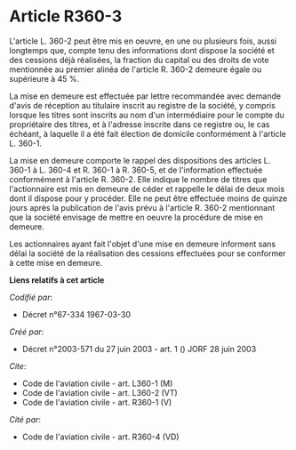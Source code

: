 # Article R360-3

L'article L. 360-2 peut être mis en oeuvre, en une ou plusieurs fois, aussi longtemps que, compte tenu des informations dont
dispose la société et des cessions déjà réalisées, la fraction du capital ou des droits de vote mentionnée au premier alinéa
de l'article R. 360-2 demeure égale ou supérieure à 45 %. 

La mise en demeure est effectuée par lettre recommandée avec demande d'avis de réception au titulaire inscrit au registre de
la société, y compris lorsque les titres sont inscrits au nom d'un intermédiaire pour le compte du propriétaire des titres,
et à l'adresse inscrite dans ce registre ou, le cas échéant, à laquelle il a été fait élection de domicile conformément à
l'article L. 360-1. 

La mise en demeure comporte le rappel des dispositions des articles L. 360-1 à L. 360-4 et R. 360-1 à R. 360-5, et de
l'information effectuée conformément à l'article R. 360-2. Elle indique le nombre de titres que l'actionnaire est mis en
demeure de céder et rappelle le délai de deux mois dont il dispose pour y procéder. Elle ne peut être effectuée moins de
quinze jours après la publication de l'avis prévu à l'article R. 360-2 mentionnant que la société envisage de mettre en
oeuvre la procédure de mise en demeure. 

Les actionnaires ayant fait l'objet d'une mise en demeure informent sans délai la société de la réalisation des cessions
effectuées pour se conformer à cette mise en demeure.

**Liens relatifs à cet article**

_Codifié par_:

  - Décret n°67-334 1967-03-30

_Créé par_:

  - Décret n°2003-571 du 27 juin 2003 - art. 1 () JORF 28 juin 2003

_Cite_:

  - Code de l'aviation civile - art. L360-1 (M)
  - Code de l'aviation civile - art. L360-2 (VT)
  - Code de l'aviation civile - art. R360-1 (V)

_Cité par_:

  - Code de l'aviation civile - art. R360-4 (VD)
